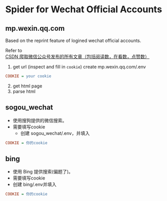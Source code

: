 # Spider for Wechat Official Accounts

## mp.wexin.qq.com
Based on the reprint feature of logined wechat official accounts.

Refer to [CSDN 爬取微信公众号发布的所有文章（包括阅读数，在看数，点赞数）](https://blog.csdn.net/qq_45722494/article/details/120191233)

1. get url (inspect and fill in `cookie`)
create mp.wexin.qq.com/.env
```ini
COOKIE = your cookie
```
2. get html page
3. parse html

## sogou_wechat
- 使用搜狗提供的微信搜索。
- 需要填写cookie
    - 创建 sogou_wechat/.env，并填入
```ini
COOKIE = 你的cookie
```

## bing
- 使用 Bing 提供搜索(偏题了)。
- 需要填写cookie
- 创建 bing/.env并填入
```ini
COOKIE = 你的cookie
```